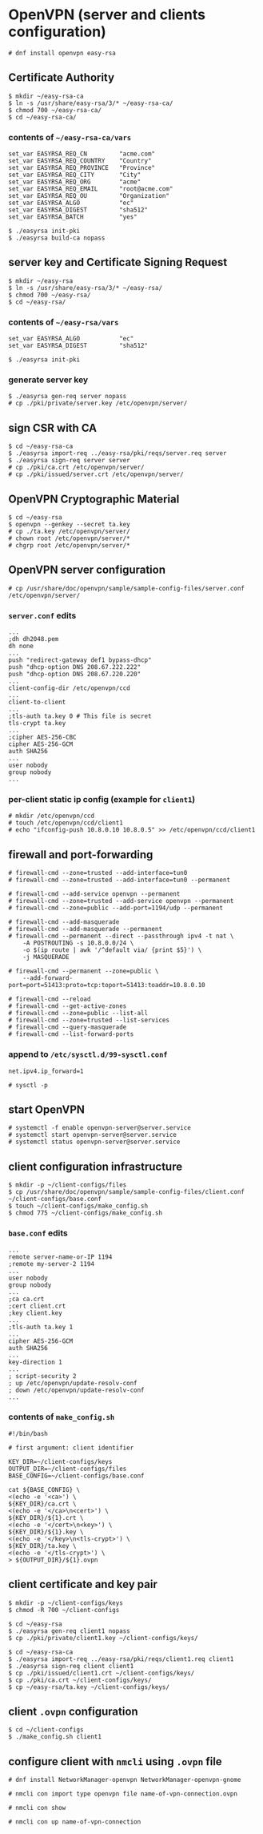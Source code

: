 # OpenVPN (server and clients configuration)


```
# dnf install openvpn easy-rsa
```




## Certificate Authority

```
$ mkdir ~/easy-rsa-ca
$ ln -s /usr/share/easy-rsa/3/* ~/easy-rsa-ca/
$ chmod 700 ~/easy-rsa-ca/
$ cd ~/easy-rsa-ca/
```

### contents of `~/easy-rsa-ca/vars`

```
set_var EASYRSA_REQ_CN         "acme.com"
set_var EASYRSA_REQ_COUNTRY    "Country"
set_var EASYRSA_REQ_PROVINCE   "Province"
set_var EASYRSA_REQ_CITY       "City"
set_var EASYRSA_REQ_ORG        "acme"
set_var EASYRSA_REQ_EMAIL      "root@acme.com"
set_var EASYRSA_REQ_OU         "Organization"
set_var EASYRSA_ALGO           "ec"
set_var EASYRSA_DIGEST         "sha512"
set_var EASYRSA_BATCH          "yes"
```

```
$ ./easyrsa init-pki
$ ./easyrsa build-ca nopass
```




## server key and Certificate Signing Request

```
$ mkdir ~/easy-rsa
$ ln -s /usr/share/easy-rsa/3/* ~/easy-rsa/
$ chmod 700 ~/easy-rsa/
$ cd ~/easy-rsa/
```

### contents of `~/easy-rsa/vars`

```
set_var EASYRSA_ALGO           "ec"
set_var EASYRSA_DIGEST         "sha512"
```

```
$ ./easyrsa init-pki
```

### generate server key

```
$ ./easyrsa gen-req server nopass
# cp ./pki/private/server.key /etc/openvpn/server/
```




## sign CSR with CA

```
$ cd ~/easy-rsa-ca
$ ./easyrsa import-req ../easy-rsa/pki/reqs/server.req server
$ ./easyrsa sign-req server server
# cp ./pki/ca.crt /etc/openvpn/server/
# cp ./pki/issued/server.crt /etc/openvpn/server/
```




## OpenVPN Cryptographic Material

```
$ cd ~/easy-rsa
$ openvpn --genkey --secret ta.key
# cp ./ta.key /etc/openvpn/server/
# chown root /etc/openvpn/server/*
# chgrp root /etc/openvpn/server/*
```




## OpenVPN server configuration

```
# cp /usr/share/doc/openvpn/sample/sample-config-files/server.conf /etc/openvpn/server/
```

### `server.conf` edits

```
...
;dh dh2048.pem
dh none
...
push "redirect-gateway def1 bypass-dhcp"
push "dhcp-option DNS 208.67.222.222"
push "dhcp-option DNS 208.67.220.220"
...
client-config-dir /etc/openvpn/ccd
...
client-to-client
...
;tls-auth ta.key 0 # This file is secret
tls-crypt ta.key
...
;cipher AES-256-CBC
cipher AES-256-GCM
auth SHA256
...
user nobody
group nobody
...
```

### per-client static ip config (example for `client1`)

```
# mkdir /etc/openvpn/ccd
# touch /etc/openvpn/ccd/client1
# echo "ifconfig-push 10.8.0.10 10.8.0.5" >> /etc/openvpn/ccd/client1
```




## firewall and port-forwarding

```
# firewall-cmd --zone=trusted --add-interface=tun0
# firewall-cmd --zone=trusted --add-interface=tun0 --permanent

# firewall-cmd --add-service openvpn --permanent
# firewall-cmd --zone=trusted --add-service openvpn --permanent
# firewall-cmd --zone=public --add-port=1194/udp --permanent

# firewall-cmd --add-masquerade
# firewall-cmd --add-masquerade --permanent
# firewall-cmd --permanent --direct --passthrough ipv4 -t nat \
    -A POSTROUTING -s 10.8.0.0/24 \
    -o $(ip route | awk '/^default via/ {print $5}') \
    -j MASQUERADE

# firewall-cmd --permanent --zone=public \
    --add-forward-port=port=51413:proto=tcp:toport=51413:toaddr=10.8.0.10

# firewall-cmd --reload
# firewall-cmd --get-active-zones
# firewall-cmd --zone=public --list-all
# firewall-cmd --zone=trusted --list-services
# firewall-cmd --query-masquerade
# firewall-cmd --list-forward-ports
```

### append to `/etc/sysctl.d/99-sysctl.conf`

```
net.ipv4.ip_forward=1
```

```
# sysctl -p
```




## start OpenVPN

```
# systemctl -f enable openvpn-server@server.service
# systemctl start openvpn-server@server.service
# systemctl status openvpn-server@server.service
```




## client configuration infrastructure

```
$ mkdir -p ~/client-configs/files
$ cp /usr/share/doc/openvpn/sample/sample-config-files/client.conf ~/client-configs/base.conf
$ touch ~/client-configs/make_config.sh
$ chmod 775 ~/client-configs/make_config.sh
```

### `base.conf` edits

```
...
remote server-name-or-IP 1194
;remote my-server-2 1194
...
user nobody
group nobody
...
;ca ca.crt
;cert client.crt
;key client.key
...
;tls-auth ta.key 1
...
cipher AES-256-GCM
auth SHA256
...
key-direction 1
...
; script-security 2
; up /etc/openvpn/update-resolv-conf
; down /etc/openvpn/update-resolv-conf
...
```

### contents of `make_config.sh`

```
#!/bin/bash

# first argument: client identifier

KEY_DIR=~/client-configs/keys
OUTPUT_DIR=~/client-configs/files
BASE_CONFIG=~/client-configs/base.conf

cat ${BASE_CONFIG} \
<(echo -e '<ca>') \
${KEY_DIR}/ca.crt \
<(echo -e '</ca>\n<cert>') \
${KEY_DIR}/${1}.crt \
<(echo -e '</cert>\n<key>') \
${KEY_DIR}/${1}.key \
<(echo -e '</key>\n<tls-crypt>') \
${KEY_DIR}/ta.key \
<(echo -e '</tls-crypt>') \
> ${OUTPUT_DIR}/${1}.ovpn
```




## client certificate and key pair

```
$ mkdir -p ~/client-configs/keys
$ chmod -R 700 ~/client-configs

$ cd ~/easy-rsa
$ ./easyrsa gen-req client1 nopass
$ cp ./pki/private/client1.key ~/client-configs/keys/

$ cd ~/easy-rsa-ca
$ ./easyrsa import-req ../easy-rsa/pki/reqs/client1.req client1
$ ./easyrsa sign-req client client1
$ cp ./pki/issued/client1.crt ~/client-configs/keys/
$ cp ./pki/ca.crt ~/client-configs/keys/
$ cp ~/easy-rsa/ta.key ~/client-configs/keys/
```




## client `.ovpn` configuration

```
$ cd ~/client-configs
$ ./make_config.sh client1
```




## configure client with `nmcli` using `.ovpn` file

```
# dnf install NetworkManager-openvpn NetworkManager-openvpn-gnome

# nmcli con import type openvpn file name-of-vpn-connection.ovpn

# nmcli con show

# nmcli con up name-of-vpn-connection
```
